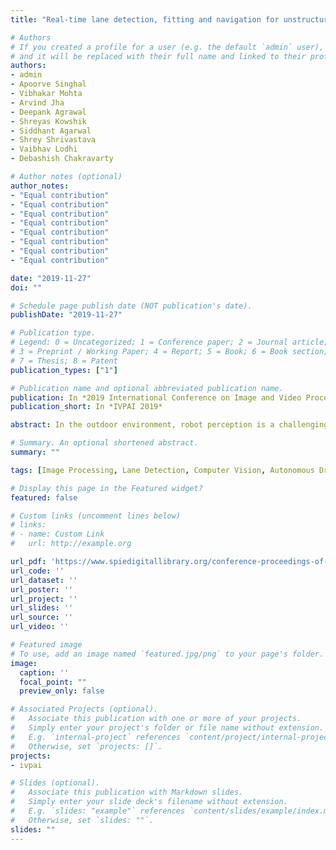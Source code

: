 ```yaml
---
title: "Real-time lane detection, fitting and navigation for unstructured environments"

# Authors
# If you created a profile for a user (e.g. the default `admin` user), write the username (folder name) here 
# and it will be replaced with their full name and linked to their profile.
authors:
- admin
- Apoorve Singhal
- Vibhakar Mohta
- Arvind Jha
- Deepank Agrawal
- Shreyas Kowshik
- Siddhant Agarwal
- Shrey Shrivastava
- Vaibhav Lodhi
- Debashish Chakravarty

# Author notes (optional)
author_notes:
- "Equal contribution"
- "Equal contribution"
- "Equal contribution"
- "Equal contribution"
- "Equal contribution"
- "Equal contribution"
- "Equal contribution"
- "Equal contribution"

date: "2019-11-27"
doi: ""

# Schedule page publish date (NOT publication's date).
publishDate: "2019-11-27"

# Publication type.
# Legend: 0 = Uncategorized; 1 = Conference paper; 2 = Journal article;
# 3 = Preprint / Working Paper; 4 = Report; 5 = Book; 6 = Book section;
# 7 = Thesis; 8 = Patent
publication_types: ["1"]

# Publication name and optional abbreviated publication name.
publication: In *2019 International Conference on Image and Video Processing, and Artificial Intelligence*
publication_short: In *IVPAI 2019*

abstract: In the outdoor environment, robot perception is a challenging task encompassing several layers of abstractions like lane detection, object detection and avoidance, and way-point navigation. Intelligent Ground Vehicles are becoming popular and having an efficient perception stack is quintessential to its scaling for different tasks. Several issues like illumination variance, shadows, occlusions, etc. cause researchers to adopt computationally heavy approaches for improving generalization. We present a novel, real-time approach for combined lane detection, obstacle detection, and way-point navigation using features from a 2D-LiDAR and camera. A robust curve fitting algorithm has been implemented, adhering to the minimization of computation. The overall processing pipeline has been tested and validated to work well in outdoor conditions.

# Summary. An optional shortened abstract.
summary: ""

tags: [Image Processing, Lane Detection, Computer Vision, Autonomous Driving]

# Display this page in the Featured widget?
featured: false

# Custom links (uncomment lines below)
# links:
# - name: Custom Link
#   url: http://example.org

url_pdf: 'https://www.spiedigitallibrary.org/conference-proceedings-of-spie/11321/113210P/Real-time-lane-detection-fitting-and-navigation-for-unstructured-environments/10.1117/12.2547333.short?tab=ArticleLink'
url_code: ''
url_dataset: ''
url_poster: ''
url_project: ''
url_slides: ''
url_source: ''
url_video: ''

# Featured image
# To use, add an image named `featured.jpg/png` to your page's folder. 
image:
  caption: ''
  focal_point: ""
  preview_only: false

# Associated Projects (optional).
#   Associate this publication with one or more of your projects.
#   Simply enter your project's folder or file name without extension.
#   E.g. `internal-project` references `content/project/internal-project/index.md`.
#   Otherwise, set `projects: []`.
projects:
- ivpai

# Slides (optional).
#   Associate this publication with Markdown slides.
#   Simply enter your slide deck's filename without extension.
#   E.g. `slides: "example"` references `content/slides/example/index.md`.
#   Otherwise, set `slides: ""`.
slides: ""
---
```

